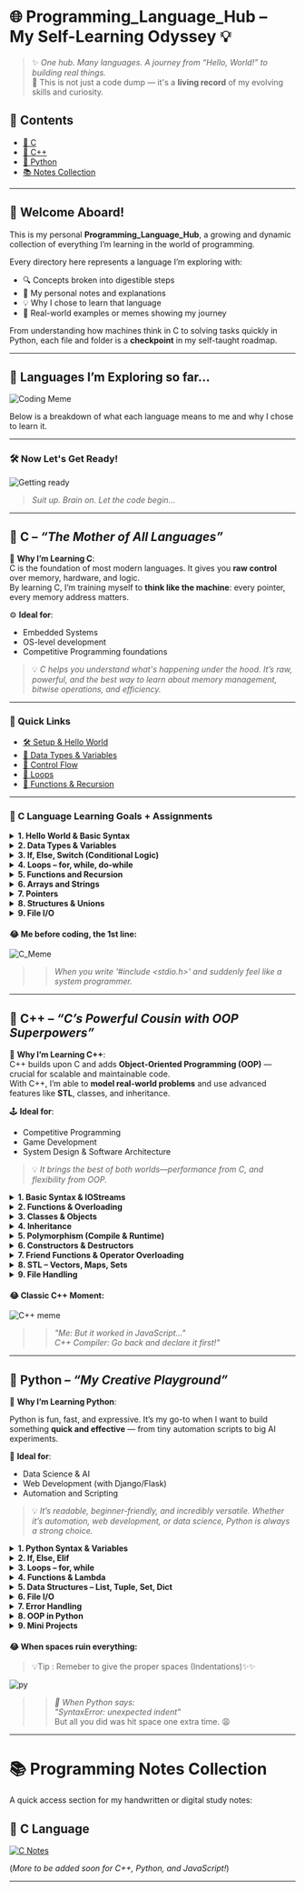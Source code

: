 # 🌐 Programming_Language_Hub – My Self-Learning Odyssey 💡

> ✨ *One hub. Many languages. A journey from “Hello, World!” to building real things.*  
> 📖 This is not just a code dump — it's a **living record** of my evolving skills and curiosity.


## 📂 Contents

- [🔵 C](#🔵-C-Language)
- [🔷 C++](#🔷-c++)
- [🐍 Python](#🐍-python)
- [📚 Notes Collection](#📚-programming-notes-collection)

---

## 🚀 Welcome Aboard!

This is my personal **Programming_Language_Hub**, a growing and dynamic collection of everything I’m learning in the world of programming.

Every directory here represents a language I’m exploring with:
- 🔍 Concepts broken into digestible steps
- 📝 My personal notes and explanations
- 💡 Why I chose to learn that language
- 🤯 Real-world examples or memes showing my journey

From understanding how machines think in C to solving tasks quickly in Python, each file and folder is a **checkpoint** in my self-taught roadmap.

---

## 🧰 Languages I’m Exploring so far...

![Coding Meme](https://github.com/user-attachments/assets/2b26443f-699e-415d-8e0d-2eeb9766ac17)

Below is a breakdown of what each language means to me and why I chose to learn it.

---

### 🛠️ Now Let's Get Ready!

![Getting ready](https://github.com/user-attachments/assets/8906c470-4aeb-4d60-b9ee-76185395db1a)

> *Suit up. Brain on. Let the code begin...*

---

## 🔵 C – *“The Mother of All Languages”*

🧠 **Why I’m Learning C**:  
C is the foundation of most modern languages. It gives you **raw control** over memory, hardware, and logic.  
By learning C, I’m training myself to **think like the machine**: every pointer, every memory address matters.

⚙️ **Ideal for**:
- Embedded Systems
- OS-level development
- Competitive Programming foundations

> 💡 *C helps you understand what's happening under the hood. It’s raw, powerful, and the best way to learn about memory management, bitwise operations, and efficiency.*

---

### 🔗 Quick Links

- [🛠️ Setup & Hello World](./C%20Language/C_Setup.md)
- [🔢 Data Types & Variables](./C%20Language/Chapter-1.md)
- [🔀 Control Flow](./C%20Language/Control_Statements.md)
- [🔂 Loops](./C%20Language/Loops.md)
- [🔧 Functions & Recursion](./C%20Language/Functions_Recursion.md)

---

### 📘 C Language Learning Goals + Assignments

<details>
<summary><strong>1. Hello World & Basic Syntax</strong></summary>

- 🧪 **Practice:**
  - [ ] Write a "Hello, World!" program.
  - [ ] Print your name, age, and college using `printf()`.
    
    
    ![Once more](https://github.com/user-attachments/assets/02d1f6fd-b71e-43ae-aee3-9c3cfef6322c)

- 📚 **Assignment:**
  - [ ] Create a greeting generator that asks for the user’s name and displays a welcome message.
  - [ ] Print ASCII values of all characters from A–Z.

</details>

<details>
<summary><strong>2. Data Types & Variables</strong></summary>

- 🧪 **Practice:**
  - [ ] Declare and print variables of all primitive data types.

    ![Once more](https://github.com/user-attachments/assets/fc5cdeb8-8f10-4ad0-87f8-8204e1088f5c)

- 📚 **Assignment:**
  - [ ] Write a program that swaps two numbers using a third variable.
  - [ ] Create a simple interest calculator.

</details>

<details>
<summary><strong>3. If, Else, Switch (Conditional Logic)</strong></summary>

- 🧪 **Practice:**
  - [ ] Find the largest of three numbers.
  - [ ] Check if a number is even or odd.
    
    ![Once more](https://github.com/user-attachments/assets/6565334d-47b3-4ad3-a139-852b5c9b29de)

- 📚 **Assignment:**
  - [ ] Make a grading system (input marks → output grade).
  - [ ] Build a calculator using `switch-case`.

</details>

<details>
<summary><strong>4. Loops – for, while, do-while</strong></summary>

- 🧪 **Practice:**
  - [ ] Print numbers 1 to 10 using each loop.
  - [ ] Create a table of any number.
        
    ![Once more](https://github.com/user-attachments/assets/a47d7820-32ce-4f7b-91b6-28282e0b8132)

- 📚 **Assignment:**
  - [ ] Print Floyd's Triangle & Pascal’s Triangle.
  - [ ] Find the factorial of a number.
  - [ ] Check for a prime number.

</details>

<details>
<summary><strong>5. Functions and Recursion</strong></summary>

- 🧪 **Practice:**
  - [ ] Write a function to calculate power of a number.
  - [ ] Factorial using recursion. 
  
    ![Once more](https://github.com/user-attachments/assets/ccb5f55a-c878-43a2-adfe-4a445a7631bc)

- 📚 **Assignment:**
  - [ ] Create a menu-driven program for area calculations (circle, square, triangle).
  - [ ] Fibonacci series using recursion.

</details>

<details>
<summary><strong>6. Arrays and Strings</strong></summary>

- 🧪 **Practice:**
  - [ ] Take array input and display the sum.
  - [ ] Reverse a string.
    
    ![Once more](https://github.com/user-attachments/assets/992cca2a-ffcc-4040-abf6-030d2167d83a)

- 📚 **Assignment:**
  - [ ] Sort an array using bubble sort.
  - [ ] Check whether a string is a palindrome.
  - [ ] Find the frequency of elements in an array.

</details>

<details>
<summary><strong>7. Pointers</strong></summary>

- 🧪 **Practice:**
  - [ ] Print the address of a variable using pointers.
  - [ ] Use pointer to access array elements.
    
    ![Once more](https://github.com/user-attachments/assets/13488d2e-f175-4eba-b843-d2c60ddd8f04)

- 📚 **Assignment:**
  - [ ] Swap numbers using pointers.
  - [ ] Write a program to find length of a string using pointers.
  - [ ] Pointer to pointer example (chained referencing).

</details>

<details>
<summary><strong>8. Structures & Unions</strong></summary>

- 🧪 **Practice:**
  - [ ] Define a structure for student details (roll, name, marks).
  - [ ] Input and print structure data.
    
    ![Once more](https://github.com/user-attachments/assets/92a39948-bfec-4857-a994-2a61bec7b18d)

- 📚 **Assignment:**
  - [ ] Store and display 5 students’ details using structures.
  - [ ] Use `union` to demonstrate memory sharing concept.
  - [ ] Nested structure: Student with address sub-structure.

</details>

<details>
<summary><strong>9. File I/O</strong></summary>

- 🧪 **Practice:**
  - [ ] Write to a text file and read from it.
    
    ![Once more](https://github.com/user-attachments/assets/4b0788e1-70dc-4bce-82bd-716298a9335e)

- 📚 **Assignment:**
  - [ ] Create a contact book: take input for name and number, store in file.
  - [ ] Count total number of lines and words in a file.
  - [ ] Copy contents of one file into another.

</details>



#### 😂 Me before coding, the 1st line:

![C_Meme](https://github.com/user-attachments/assets/a89c7c42-2cf9-46b4-b690-8e4ec1ce955a)

>> *When you write '#include <stdio.h>' and suddenly feel like a system programmer.*

---

## 🔷 C++ – *“C’s Powerful Cousin with OOP Superpowers”*

🎯 **Why I’m Learning C++**:  
C++ builds upon C and adds **Object-Oriented Programming (OOP)** — crucial for scalable and maintainable code.  
With C++, I’m able to **model real-world problems** and use advanced features like **STL**, classes, and inheritance.

🕹️ **Ideal for**:
- Competitive Programming
- Game Development
- System Design & Software Architecture

> 💡 *It brings the best of both worlds—performance from C, and flexibility from OOP.*


<details>
<summary><strong>1. Basic Syntax & IOStreams</strong></summary>

- 🧪 **Practice:**
  - [ ] Write a "Hello World" using `cout`.
  - [ ] Take user input and output multiple data types.
      
    ![Once more](https://github.com/user-attachments/assets/63762732-4f1c-41b0-b152-3d22ef121bc9)

- 📚 **Assignment:**
  - [ ] Create a simple login system that checks username and password.
  - [ ] Build a mini program that adds two numbers with user input.

</details>

<details>
<summary><strong>2. Functions & Overloading</strong></summary>

- 🧪 **Practice:**
  - [ ] Write a function to add two numbers.
  - [ ] Create overloaded functions for integer, float, and double addition.
        
      ![Once more](https://github.com/user-attachments/assets/a6af0857-0de7-4447-acda-4555deff8861)

- 📚 **Assignment:**
  - [ ] Build a temperature converter (Celsius ↔ Fahrenheit).
  - [ ] Create a calculator using function overloading.
        

</details>

<details>
<summary><strong>3. Classes & Objects</strong></summary>

- 🧪 **Practice:**
  - [ ] Define a class with private variables and public methods.
  - [ ] Create object and access methods.
        
      ![Once more](https://github.com/user-attachments/assets/b19b5bad-2d51-4261-9210-cf97918faece)

- 📚 **Assignment:**
  - [ ] Design a BankAccount class: deposit, withdraw, balance.
  - [ ] Create a Rectangle class with area and perimeter functions.

</details>

<details>
<summary><strong>4. Inheritance</strong></summary>

- 🧪 **Practice:**
  - [ ] Implement single and multilevel inheritance.
  - [ ] Use `protected` access modifier.
        
      ![Once more](https://github.com/user-attachments/assets/e9e10e60-c446-40aa-a1a3-95dc401cf558)

- 📚 **Assignment:**
  - [ ] Vehicle → Car → ElectricCar inheritance example.
  - [ ] Staff → Teacher → SubjectTeacher hierarchy.

</details>

<details>
<summary><strong>5. Polymorphism (Compile & Runtime)</strong></summary>

- 🧪 **Practice:**
  - [ ] Function and operator overloading examples.
  - [ ] Virtual function implementation.
        
      ![Once more](https://github.com/user-attachments/assets/429e569b-f7c1-4dce-b513-f3007e4cd217)

- 📚 **Assignment:**
  - [ ] Create Shape base class, and derive Circle, Square with overridden `area()` function.
  - [ ] Demonstrate function overriding using virtual functions.

</details>

<details>
<summary><strong>6. Constructors & Destructors</strong></summary>

- 🧪 **Practice:**
  - [ ] Default, parameterized, and copy constructor examples.
        
    ![Once more](https://github.com/user-attachments/assets/4a463deb-6013-4387-95fa-0732a17bd6ec)

- 📚 **Assignment:**
  - [ ] Build a class that logs object creation and destruction (constructors/destructors).
  - [ ] Use constructor initialization lists.

</details>

<details>
<summary><strong>7. Friend Functions & Operator Overloading</strong></summary>

- 🧪 **Practice:**
  - [ ] Demonstrate friend function accessing private members.

  ![Once more](https://github.com/user-attachments/assets/5c5183d4-0522-4d4c-af47-882b22ca9b18)

- 📚 **Assignment:**
  - [ ] Overload `+` to add two complex numbers.
  - [ ] Overload `==` to compare two objects.

</details>

<details>
<summary><strong>8. STL – Vectors, Maps, Sets</strong></summary>

- 🧪 **Practice:**
  - [ ] Vector input/output and manipulation.
  - [ ] Use maps to store key-value pairs.
      
    ![Once more](https://github.com/user-attachments/assets/84819617-5a69-4655-96d0-5541b6bfbe41)

- 📚 **Assignment:**
  - [ ] Implement frequency counter using maps.
  - [ ] Sort a list of names using sets.

</details>

<details>
<summary><strong>9. File Handling</strong></summary>

- 🧪 **Practice:**
  - [ ] Read/write to a file using `fstream`.
    
    ![Once more](https://github.com/user-attachments/assets/772280c6-94ab-4d51-b886-8e2a5dcc6f38)

- 📚 **Assignment:**
  - [ ] Student data entry and report card generator.
  - [ ] Append data to a file and count total entries.

</details>


#### 😂 Classic C++ Moment:
![C++ meme](https://github.com/user-attachments/assets/38cc2c31-5018-4745-8062-5e12cfa04477)

>> *"Me: But it worked in JavaScript..."  
>> C++ Compiler: Go back and declare it first!"*



---

## 🐍 Python – *“My Creative Playground”*


🌈 **Why I’m Learning Python**:  

Python is fun, fast, and expressive. It’s my go-to when I want to build something **quick and effective** — from tiny automation scripts to big AI experiments.

🧠 **Ideal for**:
- Data Science & AI
- Web Development (with Django/Flask)
- Automation and Scripting

> 💡 *It’s readable, beginner-friendly, and incredibly versatile. Whether it’s automation, web development, or data science, Python is always a strong choice.*

<details>
<summary><strong>1. Python Syntax & Variables</strong></summary>

- 🧪 **Practice:**
  - [ ] Print “Hello, World!”
  - [ ] Assign and print variables of different types.
    
    ![Once more](https://github.com/user-attachments/assets/5ea08766-46ae-4b99-8c46-98007d9cb784)

- 📚 **Assignment:**
  - [ ] Build a BMI calculator.
  - [ ] Create a pattern using print (e.g., triangle of stars).

</details>

<details>
<summary><strong>2. If, Else, Elif</strong></summary>

- 🧪 **Practice:**
  - [ ] Write a program to check leap year.
  - [ ] Use if-elif to create a basic calculator.

    ![Once more](https://github.com/user-attachments/assets/9a64b062-1a0a-4841-b26f-ff25f0f92fd8)

- 📚 **Assignment:**
  - [ ] Build a grading system.
  - [ ] Create a number guessing game.

</details>

<details>
<summary><strong>3. Loops – for, while</strong></summary>

- 🧪 **Practice:**
  - [ ] Print all even numbers between 1–100.
  - [ ] Find factorial using loop.

    ![Once more](https://github.com/user-attachments/assets/f3333d83-a0e3-422b-9688-70671bea7ec7)

- 📚 **Assignment:** 
  - [ ] Check if a number is prime.
  - [ ] Multiplication table generator.

</details>

<details>
<summary><strong>4. Functions & Lambda</strong></summary>

- 🧪 **Practice:**
  - [ ] Write a function to calculate square of a number.
  - [ ] Use lambda to sort a list.
    
    ![Once more](https://github.com/user-attachments/assets/c216373f-8e60-4dc1-9660-e87e84c416d3)

- 📚 **Assignment:**
  - [ ] Build a calculator using functions.
  - [ ] Pass function as argument to another function.

</details>

<details>
<summary><strong>5. Data Structures – List, Tuple, Set, Dict</strong></summary>

- 🧪 **Practice:**
  - [ ] Create and modify all 4 types of structures.
    
    ![Once more](https://github.com/user-attachments/assets/e8c1ee46-e664-4a27-ab8d-abc681b161af)

- 📚 **Assignment:**
  - [ ] Word frequency counter using dictionary.
  - [ ] Student record using nested dictionary.

</details>

<details>
<summary><strong>6. File I/O</strong></summary>

- 🧪 **Practice:**
  - [ ] Read from and write to a file.
    
    ![Once more](https://github.com/user-attachments/assets/2d7d31d2-1297-40c0-abfb-e7748b2d8e4d)


- 📚 **Assignment:**
  - [ ] Create a to-do list app with save/load functionality.
  - [ ] Count number of lines, words, and characters in a file.

</details>

<details>
<summary><strong>7. Error Handling</strong></summary>

- 🧪 **Practice:**
  - [ ] Handle division by zero error.
  - [ ] Use `try/except/finally`.
    
    ![Once more](https://github.com/user-attachments/assets/7b9dade9-f533-4c22-9fa3-8d962fe94ec4)

- 📚 **Assignment:**
  - [ ] Validate user input (e.g., number input only).
  - [ ] Custom exception for age verification.

</details>

<details>
<summary><strong>8. OOP in Python</strong></summary>

- 🧪 **Practice:**
  - [ ] Create a simple class and object.
    
    ![Once more](https://github.com/user-attachments/assets/d4dc3ad4-b425-485f-8dcc-e13d8caffa62)

- 📚 **Assignment:**
  - [ ] Build a Student class with mark calculation.
  - [ ] Create an Employee management class with inheritance.

</details>

<details>
<summary><strong>9. Mini Projects</strong></summary>

- 🧪 **Practice:**
  - [ ] Create a number guessing game.
  - [ ] Build a basic calculator.

    ![Once more](https://github.com/user-attachments/assets/e4b461ed-c8f5-4062-bbf9-35772303e186)

- 📚 **Assignment:**
  - [ ] To-do list (with file storage)
  - [ ] Contact book CLI app
  - [ ] Rock-Paper-Scissors Game

</details>

#### 😂 When spaces ruin everything:

> 💡Tip : Remeber to give the proper spaces (Indentations)✨✨

![py](https://github.com/user-attachments/assets/219867b6-bd18-49de-9c9f-452347a06bfc)

>> *🐍 When Python says:*  
>> _"SyntaxError: unexpected indent"_  
>> But all you did was hit space one extra time. 😩


---


# 📚 Programming Notes Collection

A quick access section for my handwritten or digital study notes:

## 🔹 C Language  
[![C Notes](https://img.shields.io/badge/View%20PDF-Click%20Here-blue?logo=google-drive)](https://drive.google.com/file/d/1o6LI0p-68jOayya3fqRuIFaaILSTJfYR/view)

(*More to be added soon for C++, Python, and JavaScript!*)



---


